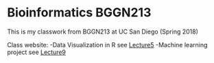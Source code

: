 # Bioinformatics BGGN213

This is my classwork from BGGN213 at UC San Diego (Spring 2018)

Class website: 
-Data Visualization in R see [Lecture5]()
-Machine learning project see [Lecture9]()
